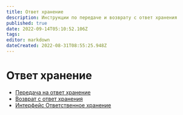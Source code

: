 ```yaml
---
title: Ответ хранение
description: Инструкции по передаче и возврату с ответ хранения
published: true
date: 2022-09-14T05:10:52.106Z
tags: 
editor: markdown
dateCreated: 2022-08-31T08:55:25.948Z
---
```


# Ответ хранение

* [Передача на ответ хранение](peredacha-na-otvet-khranenie.md)
* [Возврат с ответ хранения](vozvrat-s-otvet-khraneniya.md)
* [Интерфейс Ответственное хранение](interfeis-otvetstvennoe-khranenie.md)
